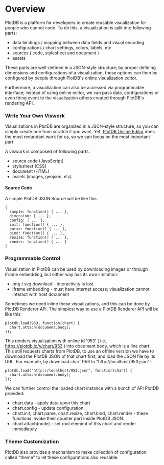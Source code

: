 # Overview

PlotDB is a platform for developers to create reusable visualization for people who cannot code. To do this, a visualization is split into following parts:

 * data bindings / mapping between data fields and visual encoding
 * configurations / chart settings, colors, labels, etc
 * sources ( code, stylesheet and document )
 * assets

These parts are well-defined in a JSON-style structure; by proper defining dimensions and configurations of a visualization, these options can then be configured by people through PlotDB's online visualization editor.

Furthermore, a visualization can also be accessed via programmable interface; instead of using online editor, we can pass data, configurations or even firing event to the visualization others created through PlotDB's rendering API.


### Write Your Own Viswork

Visualizations in PlotDB are organized in a JSON-style structure, so you can simply create one from scratch if you want. Yet, [PlotDB Online Editor](https://plotdb.com/chart/) does the most redundant work for us, so we can focus on the most important part.

A viswork is composed of following parts:

 * source code (JavaScript)
 * stylesheet (CSS)
 * document (HTML)
 * assets (images, geojson, etc)

#### Source Code

A simple PlotDB JSON Source will be like this:

    {
      sample: function() { ... },
      dimension: { ... },
      config: { ... },
      init: function() { ... },
      parse: function() { ... },
      bind: function() { ... },
      resize: function() { ... },
      render: function() { ... }
    }

### Programmable Control

Visualization in PlotDB can be used by downloading images or through iframe embedding, but either way has its own limitation:

 * png / svg download - interactivity is lost
 * iframe embedding - must have internet access; visualization cannot interact with host document

Sometimes we need inline these visualizations, and this can be done by PlotDB Renderer API. The simplest way to use a PlotDB Renderer API will be like this:

    plotdb.load(953, function(chart) {
      chart.attach(document.body);
    });

This renders visualization with online id '953' ( i.e., https://plotdb.io/v/chart/953 ) into document.body, which is a line chart. This still requests charts from PlotDB, to use an offline version we have to download the PlotDB JSON of that chart first, and load the JSON file by its URL. For example, by download chart 953 to "http://localhost/953.json":

    plotdb.load("http://localhost/953.json", function(chart) {
      chart.attach(document.body);
    });

We can further control the loaded chart instance with a bunch of API PlotDB provided:

 * chart.data   - apply data upon this chart
 * chart.config - update configuration
 * chart.init, chart.parse, chart.resize, chart.bind, chart.render - these functions invoke their counter part inside PlotDB JSON.
 * chart.attach(node) - set root element of this chart and render immediately

### Theme Customization

PlotDB also provides a mechanism to make collection of configuration called "theme" to let these configurations also reusable.
